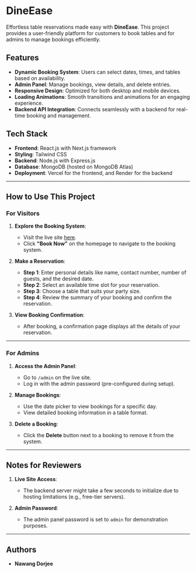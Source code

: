 # DineEase

Effortless table reservations made easy with **DineEase**. This project provides a user-friendly platform for customers to book tables and for admins to manage bookings efficiently.

## Features

- **Dynamic Booking System**: Users can select dates, times, and tables based on availability.
- **Admin Panel**: Manage bookings, view details, and delete entries.
- **Responsive Design**: Optimized for both desktop and mobile devices.
- **Loading Animations**: Smooth transitions and animations for an engaging experience.
- **Backend API Integration**: Connects seamlessly with a backend for real-time booking and management.

## Tech Stack

- **Frontend**: React.js with Next.js framework
- **Styling**: Tailwind CSS
- **Backend**: Node.js with Express.js
- **Database**: MongoDB (hosted on MongoDB Atlas)
- **Deployment**: Vercel for the frontend, and Render for the backend

---

## How to Use This Project

### For Visitors

1. **Explore the Booking System**:
   - Visit the live site [here](https://dine-ease-9r8sge2vg-reizheas-projects.vercel.app).
   - Click **"Book Now"** on the homepage to navigate to the booking system.

2. **Make a Reservation**:
   - **Step 1**: Enter personal details like name, contact number, number of guests, and the desired date.
   - **Step 2**: Select an available time slot for your reservation.
   - **Step 3**: Choose a table that suits your party size.
   - **Step 4**: Review the summary of your booking and confirm the reservation.

3. **View Booking Confirmation**:
   - After booking, a confirmation page displays all the details of your reservation.

---

### For Admins

1. **Access the Admin Panel**:
   - Go to `/admin` on the live site.
   - Log in with the admin password (pre-configured during setup).

2. **Manage Bookings**:
   - Use the date picker to view bookings for a specific day.
   - View detailed booking information in a table format.

3. **Delete a Booking**:
   - Click the **Delete** button next to a booking to remove it from the system.

---

## Notes for Reviewers

1. **Live Site Access**:
   - The backend server might take a few seconds to initialize due to hosting limitations (e.g., free-tier servers).

2. **Admin Password**:
   - The admin panel password is set to `admin` for demonstration purposes.
   
---

## Authors
- **Nawang Dorjee**
